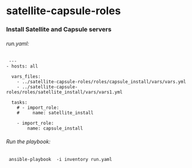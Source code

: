 # satellite-capsule-roles

### Install Satellite and Capsule servers

###### run.yaml:
```
 ---
- hosts: all
    
  vars_files:
    - ../satellite-capsule-roles/roles/capsule_install/vars/vars.yml
    - ../satellite-capsule-roles/roles/satellite_install/vars/vars1.yml

  tasks:
    # - import_role:
    #     name: satellite_install

    - import_role:
        name: capsule_install
```

###### Run the playbook:
```
 ansible-playbook  -i inventory run.yaml 
```